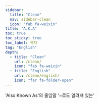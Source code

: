 ```yaml
---
sidebar:
  title: "Clean"
  nav: sidebar-clean
  icon: "fab fa-weixin"
title: "A.K.A"
toc: true
toc_sticky: true
toc_label: 목차
tag: "English"
depth:
  - title: "Clean"
    url: /clean/
    icon: "fab fa-weixin"
  - title: "English"
    url: /clean/english/
    icon: "far fa-folder-open"
---
```

'Also Known As'의 줄임말
'~로도 알려져 있는'
